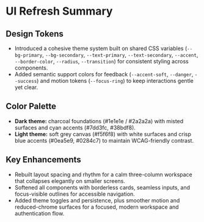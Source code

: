 # UI Refresh Summary

## Design Tokens
- Introduced a cohesive theme system built on shared CSS variables (`--bg-primary`, `--bg-secondary`, `--text-primary`, `--text-secondary`, `--accent`, `--border-color`, `--radius`, `--transition`) for consistent styling across components.
- Added semantic support colors for feedback (`--accent-soft`, `--danger`, `--success`) and motion tokens (`--focus-ring`) to keep interactions gentle yet clear.

## Color Palette
- **Dark theme:** charcoal foundations (#1e1e1e / #2a2a2a) with misted surfaces and cyan accents (#7dd3fc, #38bdf8).
- **Light theme:** soft grey canvas (#f5f6f8) with white surfaces and crisp blue accents (#0ea5e9, #0284c7) to maintain WCAG-friendly contrast.

## Key Enhancements
- Rebuilt layout spacing and rhythm for a calm three-column workspace that collapses elegantly on smaller screens.
- Softened all components with borderless cards, seamless inputs, and focus-visible outlines for accessible navigation.
- Added theme toggles and persistence, plus smoother motion and reduced-chrome surfaces for a focused, modern workspace and authentication flow.
